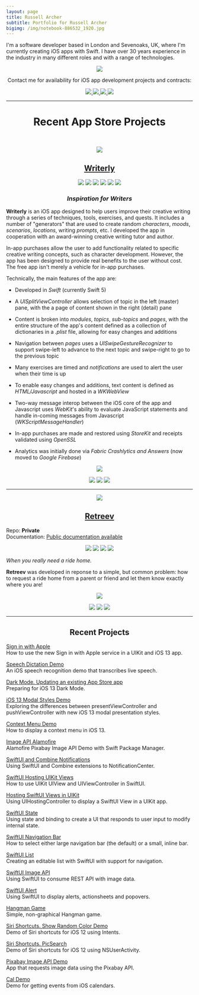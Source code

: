 ```yaml
---
layout: page
title: Russell Archer
subtitle: Portfolio for Russell Archer
bigimg: /img/notebook-886532_1920.jpg
---
```


I'm a software developer based in London and Sevenoaks, UK, where I'm currently creating iOS apps with Swift.
I have over 30 years experience in the industry in many different roles and with a range of technologies.

<p align="center">
    <img src="./img/designCons-2.png" />
</p>

<p align="center">
    Contact me for availability for iOS app development projects and contracts:
</p>

<p align="center">
	<a href="https://github.com/russell-archer">
		<img src="https://img.shields.io/static/v1?style=flat-square&logo=GitHub&label=GitHub&message=Russell%20Archer&color=lightgray">
	</a>
    <a href="https://twitter.com/Russell_Archer">
		<img src="https://img.shields.io/static/v1?style=flat-square&logo=Twitter&label=Twitter&message=Russell%20Archer&color=00ACEE">
	</a>
	<a href="mailto:russell.archer@mac.com">
		<img src="https://img.shields.io/static/v1?style=flat-square&logo=Apple&label=Email&message=Russell%20Archer&color=F76831">
	</a>
	<a href="./russell-archer-cv-short.pdf">
		<img src="https://img.shields.io/static/v1?style=flat-square&logo=Adobe-Acrobat-Reader&label=CV&message=PDF&color=green">
	</a>
</p>

<hr />
<h1 align="center">Recent App Store Projects</h1>
<p>&nbsp;</p>

<p align="center">
    <img src="./img/writerly-icon-rounded.png" />
</p>
<h2 align="center">
    <a href="https://russell-archer.github.io/Writerly/">Writerly</a>
</h2>

<p align="center">
    <img src="https://img.shields.io/static/v1?style=flat-square&logo=Apple&label=Platform&message=iOS&color=green">
    <img src="https://img.shields.io/static/v1?style=flat-square&logo=Swift&label=Language&message=Swift&color=FA7343">
    <img src="https://img.shields.io/static/v1?style=flat-square&logo=Firebase&label=Analytics&message=Firebase&color=FFCA28">
    <img src="https://img.shields.io/static/v1?style=flat-square&logo=UIKit&label=Framework&message=UIKit&color=2396F3">
    <img src="https://img.shields.io/static/v1?label=Framework&message=StoreKit&color=941100">
    <img src="https://img.shields.io/static/v1?label=Framework&message=MapKit&color=942192">
</p>

<h3 align="center"><em>Inspiration for Writers</em></h3>

**Writerly** is an iOS app designed to help users improve their creative writing through a series of techniques, tools, exercises,
and quests. It includes a number of "generators" that are used to create random *characters*, *moods*, *scenarios*, *locations*,
writing *prompts*, etc. I developed the app in cooperation with an award-winning creative writing tutor and author.

In-app purchases allow the user to add functionality related to specific creative writing concepts, such as character development.
However, the app has been designed to provide real benefits to the user without cost. The free app isn't merely a vehicle for in-app
purchases.

Technically, the main features of the app are:

* Developed in *Swift* (currently Swift 5)

* A *UISplitViewController* allows selection of topic in the left (master) pane, with the a page of content shown in the right (detail) pane

* Content is broken into *modules*, *topics*, *sub-topics* and *pages*, with the entire structure of the app's content defined as a collection of dictionaries in a *.plist* file, allowing for easy changes and additions

* Navigation between *pages* uses a *UISwipeGestureRecognizer* to support swipe-left to advance to the next topic and swipe-right to go to the previous topic

* Many exercises are timed and *notifications* are used to alert the user when their time is up

* To enable easy changes and additions, text content is defined as *HTML/Javascript* and hosted in a *WKWebView*

* Two-way message interop between the iOS core of the app and Javascript uses *WebKit*'s ability to evaluate JavaScript statements and handle in-coming messages from Javascript (*WKScriptMessageHandler*)

* In-app purchases are made and restored using *StoreKit* and receipts validated using *OpenSSL*

* Analytics was initially done via *Fabric Crashlytics and Answers* (now moved to *Google Firebase*)

<p align="center">
    <img src="./img/writerly-ad1.png" />  
</p>

<p align="center">
    <img src="./img/writerly-ss1.png" />
    <img src="./img/writerly-ss4.png" />    
    <img src="./img/writerly-ss5.png" />    
</p>

<hr />

<p align="center">
    <img src="./img/retreev-icon-rounded.png" />
</p>
<h2 align="center">
    <a href="https://russell-archer.github.io/Retreev/">Retreev</a>
</h2>

Repo: **Private**<br/>
Documentation: [Public documentation available](https://russell-archer.github.io/Retreev/)<br/>

<p align="center">
    <img src="https://img.shields.io/static/v1?style=flat-square&logo=Apple&label=Platform&message=iOS&color=green">
    <img src="https://img.shields.io/static/v1?style=flat-square&logo=Swift&label=Language&message=Swift&color=FA7343">
    <img src="https://img.shields.io/static/v1?style=flat-square&logo=UIKit&label=Framework&message=UIKit&color=2396F3">
    <img src="https://img.shields.io/static/v1?label=Framework&message=MapKit&color=942192">
</p>

*When you really need a ride home.*

**Retreev** was developed in reponse to a simple, but common problem: how to request a ride home from a parent or friend
and let them know exactly where you are!

<p align="center">
    <img src="./img/retreev-quote-big.jpg" />
</p>

<p align="center">
    <img src="./img/retreev-ss1.png" />
    <img src="./img/retreev-ss2.png" />    
    <img src="./img/retreev-ss3.png" />    
</p>

<hr />
<h2 align="center">Recent Projects</h2>

[Sign in with Apple](https://github.com/russell-archer/AppleSignInDemo)<br/>
How to use the new Sign in with Apple service in a UIKit and iOS 13 app.

[Speech Dictation Demo](https://github.com/russell-archer/SpeechDictationDemo)<br/>
An iOS speech recognition demo that transcribes live speech.

[Dark Mode. Updating an existing App Store app](https://github.com/russell-archer/DarkModeDemo-UIKit)<br/>
Preparing for iOS 13 Dark Mode.

[iOS 13 Modal Styles Demo](https://github.com/russell-archer/ModalStylesDemo)<br/>
Exploring the differences between presentViewController and pushViewController with new iOS 13 modal presentation styles.

[Context Menu Demo](https://github.com/russell-archer/ContextMenuDemo)<br/>
How to display a context menu in iOS 13.

[Image API Alamofire](https://github.com/russell-archer/ImageApiAlamofire)<br/>
Alamofire Pixabay Image API Demo with Swift Package Manager.

[SwiftUI and Combine Notifications](https://github.com/russell-archer/SwiftUI-Combine-NotificationDemo)<br/>
Using SwiftUI and Combine extensions to NotificationCenter.

[SwiftUI Hosting UIKit Views](https://github.com/russell-archer/SwiftUI-SwiftUIHostingUIKit)<br/>
How to use UIKit UIView and UIViewController in SwiftUI.

[Hosting SwiftUI Views in UIKit](https://github.com/russell-archer/SwiftUI-UIKitHostingSwiftUI)<br/>
Using UIHostingController to display a SwiftUI View in a UIKit app.

[SwiftUI State](https://github.com/russell-archer/SwiftUI-StateDemo)<br/>
Using state and binding to create a UI that responds to user input to modify internal state.

[SwiftUI Navigation Bar](https://github.com/russell-archer/SwiftUI-NavBarDemo)<br/>
How to select either large navigation bar (the default) or a small, inline bar.

[SwiftUI List](https://github.com/russell-archer/SwiftUI-ListDemo)<br/>
Creating an editable list with SwiftUI with support for navigation.

[SwiftUI Image API](https://github.com/russell-archer/SwiftUI-ImageAPIDemo)<br/>
Using SwiftUI to consume REST API with image data.

[SwiftUI Alert](https://github.com/russell-archer/SwiftUI-AlertDemo)<br/>
Using SwiftUI to display alerts, actionsheets and popovers.

[Hangman Game](https://github.com/russell-archer/Hangman)<br/>
Simple, non-graphical Hangman game.

[Siri Shortcuts. Show Random Color Demo](https://github.com/russell-archer/ShowRandomColor)<br/>
Demo of Siri shortcuts for iOS 12 using Intents.

[Siri Shortcuts. PicSearch](https://github.com/russell-archer/PicSearch)<br/>
Demo of Siri shortcuts for iOS 12 using NSUserActivity.

[Pixabay Image API Demo](https://github.com/russell-archer/ImageApiDemo)<br/>
App that requests image data using the Pixabay API.

[Cal Demo](https://github.com/russell-archer/CalDemo)<br/>
Demo for getting events from iOS calendars.
